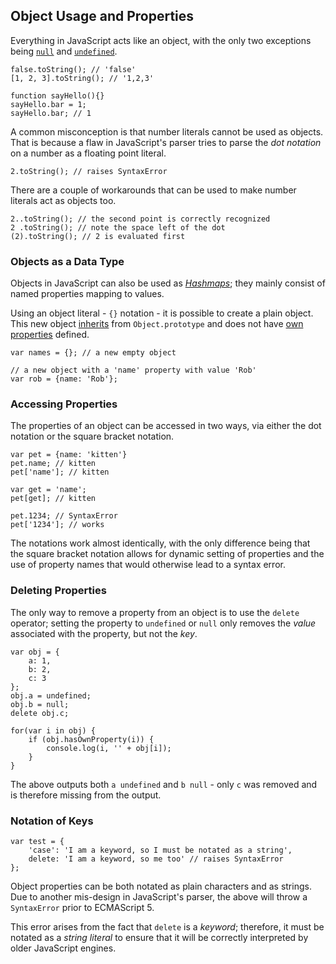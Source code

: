## Object Usage and Properties

Everything in JavaScript acts like an object, with the only two exceptions being 
[`null`](#core.undefined) and [`undefined`](#core.undefined).

    false.toString(); // 'false'
    [1, 2, 3].toString(); // '1,2,3'
    
    function sayHello(){}
    sayHello.bar = 1;
    sayHello.bar; // 1

A common misconception is that number literals cannot be used as
objects. That is because a flaw in JavaScript's parser tries to parse the *dot 
notation* on a number as a floating point literal.

    2.toString(); // raises SyntaxError

There are a couple of workarounds that can be used to make number literals act
as objects too.

    2..toString(); // the second point is correctly recognized
    2 .toString(); // note the space left of the dot
    (2).toString(); // 2 is evaluated first

### Objects as a Data Type

Objects in JavaScript can also be used as [*Hashmaps*][1]; they mainly consist 
of named properties mapping to values.

Using an object literal - `{}` notation - it is possible to create a 
plain object. This new object [inherits](#object.prototype) from `Object.prototype` and 
does not have [own properties](#object.hasownproperty) defined.

    var names = {}; // a new empty object

    // a new object with a 'name' property with value 'Rob'
    var rob = {name: 'Rob'}; 

### Accessing Properties

The properties of an object can be accessed in two ways, via either the dot
notation or the square bracket notation.
    
    var pet = {name: 'kitten'}
    pet.name; // kitten
    pet['name']; // kitten
    
    var get = 'name';
    pet[get]; // kitten
    
    pet.1234; // SyntaxError
    pet['1234']; // works

The notations work almost identically, with the only difference being that the
square bracket notation allows for dynamic setting of properties and
the use of property names that would otherwise lead to a syntax error.

### Deleting Properties

The only way to remove a property from an object is to use the `delete`
operator; setting the property to `undefined` or `null` only removes the
*value* associated with the property, but not the *key*.

    var obj = {
        a: 1,
        b: 2,
        c: 3
    };
    obj.a = undefined;
    obj.b = null;
    delete obj.c;

    for(var i in obj) {
        if (obj.hasOwnProperty(i)) {
            console.log(i, '' + obj[i]);
        }
    }

The above outputs both `a undefined` and `b null` - only `c` was
removed and is therefore missing from the output.

### Notation of Keys

    var test = {
        'case': 'I am a keyword, so I must be notated as a string',
        delete: 'I am a keyword, so me too' // raises SyntaxError
    };

Object properties can be both notated as plain characters and as strings. Due to
another mis-design in JavaScript's parser, the above will throw 
a `SyntaxError` prior to ECMAScript 5.

This error arises from the fact that `delete` is a *keyword*; therefore, it must be 
notated as a *string literal* to ensure that it will be correctly interpreted by
older JavaScript engines.

[1]: http://en.wikipedia.org/wiki/Hashmap

